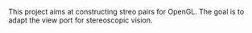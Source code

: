 This project aims at constructing streo pairs for OpenGL. The goal is to adapt the view port for stereoscopic vision.


